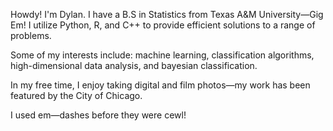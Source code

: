 Howdy! I'm Dylan. I have a B.S in Statistics from Texas A&M University—Gig Em! I utilize Python, R, and C++ to provide efficient solutions to a range of problems.

Some of my interests include: machine learning, classification algorithms, high-dimensional data analysis, and bayesian classification. 

In my free time, I enjoy taking digital and film photos—my work has been featured by the City of Chicago.

I used em—dashes before they were cewl!

<!---
dylanrollinss/dylanrollinss is a ✨ special ✨ repository because its `README.md` (this file) appears on your GitHub profile.
You can click the Preview link to take a look at your changes.
--->
